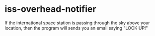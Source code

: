 # iss-overhead-notifier
If the international space station is passing through the sky above your location, then the program will sends you an email saying "LOOK UP!"

